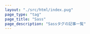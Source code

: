 ```yaml
---
layout: "./src/html/index.pug"
page_type: "tag"
page_title: "Sass"
page_description: "Sassタグの記事一覧"
---
```

